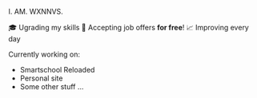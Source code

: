 I. AM. WXNNVS.

🎓 Ugrading my skills
💼 Accepting job offers **for free**!
📈 Improving every day

Currently working on:
- Smartschool Reloaded
- Personal site
- Some other stuff ...

